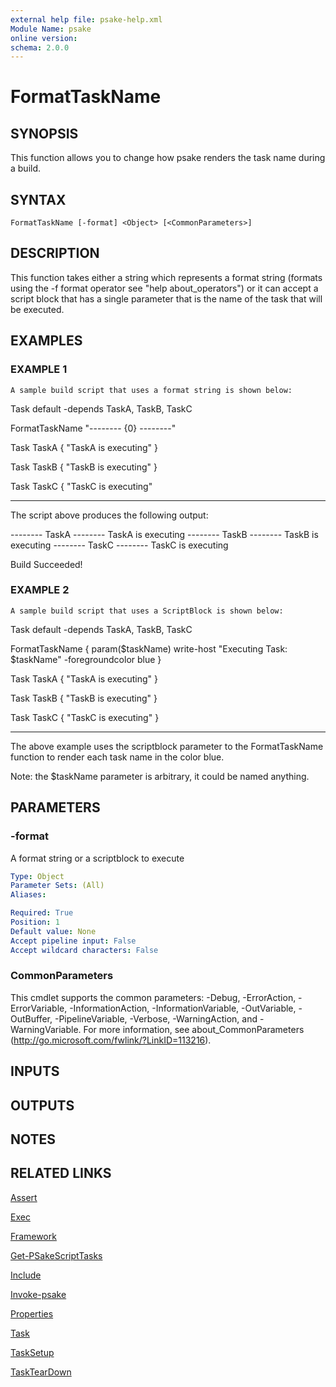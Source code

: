 ```yaml
---
external help file: psake-help.xml
Module Name: psake
online version:
schema: 2.0.0
---
```


# FormatTaskName

## SYNOPSIS
This function allows you to change how psake renders the task name during a build.

## SYNTAX

```
FormatTaskName [-format] <Object> [<CommonParameters>]
```

## DESCRIPTION
This function takes either a string which represents a format string (formats using the -f format operator see "help about_operators") or it can accept a script block that has a single parameter that is the name of the task that will be executed.

## EXAMPLES

### EXAMPLE 1
```
A sample build script that uses a format string is shown below:
```

Task default -depends TaskA, TaskB, TaskC

FormatTaskName "-------- {0} --------"

Task TaskA {
"TaskA is executing"
}

Task TaskB {
"TaskB is executing"
}

Task TaskC {
"TaskC is executing"

-----------
The script above produces the following output:

-------- TaskA --------
TaskA is executing
-------- TaskB --------
TaskB is executing
-------- TaskC --------
TaskC is executing

Build Succeeded!

### EXAMPLE 2
```
A sample build script that uses a ScriptBlock is shown below:
```

Task default -depends TaskA, TaskB, TaskC

FormatTaskName {
    param($taskName)
    write-host "Executing Task: $taskName" -foregroundcolor blue
}

Task TaskA {
"TaskA is executing"
}

Task TaskB {
"TaskB is executing"
}

Task TaskC {
"TaskC is executing"
}

-----------
The above example uses the scriptblock parameter to the FormatTaskName function to render each task name in the color blue.

Note: the $taskName parameter is arbitrary, it could be named anything.

## PARAMETERS

### -format
A format string or a scriptblock to execute

```yaml
Type: Object
Parameter Sets: (All)
Aliases:

Required: True
Position: 1
Default value: None
Accept pipeline input: False
Accept wildcard characters: False
```

### CommonParameters
This cmdlet supports the common parameters: -Debug, -ErrorAction, -ErrorVariable, -InformationAction, -InformationVariable, -OutVariable, -OutBuffer, -PipelineVariable, -Verbose, -WarningAction, and -WarningVariable.
For more information, see about_CommonParameters (http://go.microsoft.com/fwlink/?LinkID=113216).

## INPUTS

## OUTPUTS

## NOTES

## RELATED LINKS

[Assert]()

[Exec]()

[Framework]()

[Get-PSakeScriptTasks]()

[Include]()

[Invoke-psake]()

[Properties]()

[Task]()

[TaskSetup]()

[TaskTearDown]()

